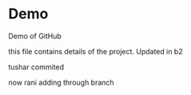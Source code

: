 # Demo
Demo of GitHub


this file contains details of the project.
Updated in b2

tushar commited 

now rani adding through branch


